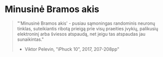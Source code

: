 # Minusinė Bramos akis

> "'Minusinė Bramos akis' - pusiau sąmoningas randominis neuronų tinklas, suteikiantis ribotą prieigą prie visų praeities įvykių, palikusių elektroninį arba šviesos atspaudą, net jeigu tas atspaudas jau sunaikintas."
> - Viktor Pelevin, "iPhuck 10", 2017, 207-208pp"
